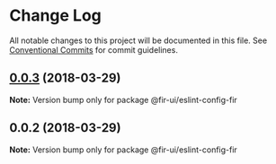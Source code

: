 # Change Log

All notable changes to this project will be documented in this file.
See [Conventional Commits](https://conventionalcommits.org) for commit guidelines.

<a name="0.0.3"></a>
## [0.0.3](https://github.com/fjc0k/fir-ui/compare/@fir-ui/eslint-config-fir@0.0.2...@fir-ui/eslint-config-fir@0.0.3) (2018-03-29)




**Note:** Version bump only for package @fir-ui/eslint-config-fir

<a name="0.0.2"></a>
## 0.0.2 (2018-03-29)




**Note:** Version bump only for package @fir-ui/eslint-config-fir
